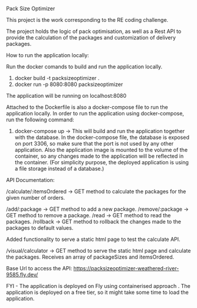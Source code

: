 Pack Size Optimizer

This project is the work corresponding to the RE coding challenge.

The project holds the logic of pack optimisation, as well as a Rest API to provide 
the calculation of the packages and customization of delivery packages.

How to run the application locally:


Run the docker comands to build and run the application locally.
1. docker build -t packsizeoptimizer .
2. docker run -p 8080:8080 packsizeoptimizer

The application will be running on localhost:8080

Attached to the Dockerfile is also a docker-compose file to run the application locally. 
In order to run the application using docker-compose, run the following command:
1. docker-compose up -> This will build and run the application together with the database. In the docker-compose file,
 the database is exposed on port 3306, so make sure that the port is not used by any other application. Also the application
 image is mounted to the volume of the container, so any changes made to the application will be reflected in the container.
   (For simplicity purpose, the deployed application is using a file storage instead of a database.)

API Documentation:

/calculate/:itemsOrdered -> GET method to calculate the packages for the given number of orders.

/add/:package -> GET method to add a new package.
/remove/:package -> GET method to remove a package.
/read -> GET method to read the packages.
/rollback -> GET method to rollback the changes made to the packages to default values.

Added functionality to serve a static html page to test the calculate API.

/visual/calculator -> GET method to serve the static html page and calculate the packages.
Receives an array of packageSizes and itemsOrdered.

Base Url to access the API: https://packsizeoptimizer-weathered-river-9585.fly.dev/

FYI - The application is deployed on Fly using containerised approach . 
The application is deployed on a free tier, so it might take some time to load the application.
